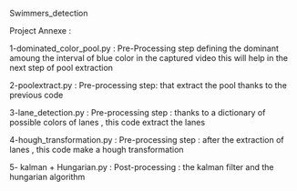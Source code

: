 Swimmers_detection

Project Annexe :

1-dominated_color_pool.py : Pre-Processing step defining the dominant amoung the interval of blue color in the captured video this will help in the next step of pool extraction 

2-poolextract.py : Pre-processing step: that extract the pool thanks to the previous code 

3-lane_detection.py : Pre-processing step : thanks to a dictionary of possible colors of lanes , this code extract the lanes 

4-hough_transformation.py : Pre-processing step : after the extraction of lanes , this code make a hough transformation

5- kalman + Hungarian.py : Post-processing : the kalman filter and the hungarian algorithm 
